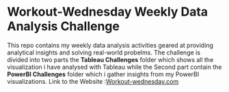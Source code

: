 # Workout-Wednesday Weekly Data Analysis Challenge
This repo contains my weekly data analysis activities geared at providing analytical insights and solving real-world probelms.
The challenge is divided into two parts the **Tableau Challenges** folder which shows all the visualization i have analysed with Tableau while the Second part contain the **PowerBI Challenges** folder which i gather insights from my PowerBI visualizations.
Link to the Website :[Workout-wednesday.com](https://www.workout-wednesday.com/)
